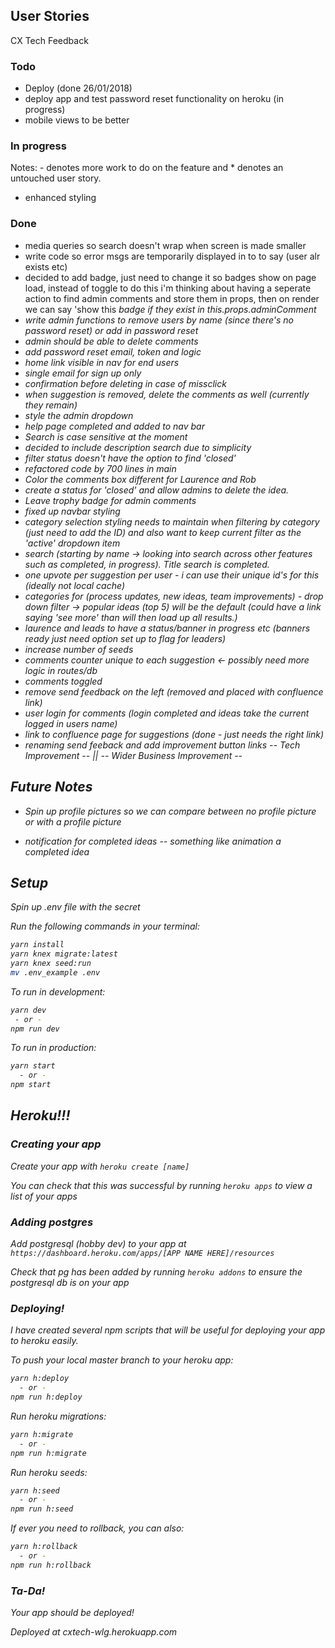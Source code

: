 ## User Stories

CX Tech Feedback

### Todo

- Deploy (done 26/01/2018)
- deploy app and test password reset functionality on heroku (in progress)
- mobile views to be better

### In progress

Notes: - denotes more work to do on the feature and \* denotes an untouched user story.

- enhanced styling

### Done

- media queries so search doesn't wrap when screen is made smaller
- write code so error msgs are temporarily displayed in to to say (user alr exists etc)
- decided to add badge, just need to change it so badges show on page load, instead of toggle
  to do this i'm thinking about having a seperate action to find admin comments and store them in props, then on render we can
  say 'show this <i> badge if they exist in this.props.adminComment
- write admin functions to remove users by name (since there's no password reset) or add in password reset
- admin should be able to delete comments
- add password reset email, token and logic
- home link visible in nav for end users
- single email for sign up only
- confirmation before deleting in case of missclick
- when suggestion is removed, delete the comments as well (currently they remain)
- style the admin dropdown
- help page completed and added to nav bar
- Search is case sensitive at the moment
- decided to include description search due to simplicity
- filter status doesn't have the option to find 'closed'
- refactored code by 700 lines in main
- Color the comments box different for Laurence and Rob
- create a status for 'closed' and allow admins to delete the idea.
- Leave trophy badge for admin comments
- fixed up navbar styling
- category selection styling needs to maintain when filtering by category (just need to add the ID) and also want to keep current filter as the 'active' dropdown item
- search (starting by name -> looking into search across other features such as completed, in progress). Title search is completed.
- one upvote per suggestion per user - i can use their unique id's for this (ideally not local cache)
- categories for (process updates, new ideas, team improvements) - drop down filter -> popular ideas (top 5) will be the default (could have a link saying 'see more' than will then load up all results.)
- laurence and leads to have a status/banner in progress etc (banners ready just need option set up to flag for leaders)
- increase number of seeds
- comments counter unique to each suggestion <- possibly need more logic in routes/db
- comments toggled
- remove send feedback on the left (removed and placed with confluence link)
- user login for comments (login completed and ideas take the current logged in users name)
- link to confluence page for suggestions (done - just needs the right link)
- renaming send feeback and add improvement button links -- Tech Improvement -- || -- Wider Business Improvement --

## Future Notes

- Spin up profile pictures so we can compare between no profile picture or with a profile picture

- notification for completed ideas -- something like animation a completed idea

## Setup

Spin up .env file with the secret

Run the following commands in your terminal:

```sh
yarn install
yarn knex migrate:latest
yarn knex seed:run
mv .env_example .env
```

To run in development:

```sh
yarn dev
 - or -
npm run dev

```

To run in production:

```sh
yarn start
  - or -
npm start
```

## Heroku!!!

### Creating your app

Create your app with `heroku create [name]`

You can check that this was successful by running `heroku apps` to view a list of your apps

### Adding postgres

Add postgresql (hobby dev) to your app at `https://dashboard.heroku.com/apps/[APP NAME HERE]/resources`

Check that pg has been added by running `heroku addons` to ensure the postgresql db is on your app

### Deploying!

I have created several npm scripts that will be useful for deploying your app to heroku easily.

To push your local master branch to your heroku app:

```sh
yarn h:deploy
  - or -
npm run h:deploy
```

Run heroku migrations:

```sh
yarn h:migrate
  - or -
npm run h:migrate
```

Run heroku seeds:

```sh
yarn h:seed
  - or -
npm run h:seed
```

If ever you need to rollback, you can also:

```sh
yarn h:rollback
  - or -
npm run h:rollback
```

### Ta-Da!

Your app should be deployed!

Deployed at cxtech-wlg.herokuapp.com
